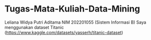 # Tugas-Mata-Kuliah-Data-Mining
Leliana Widya Putri Aditama NIM 202201055 (Sistem Informasi B)
Saya menggunakan dataset Titanic (https://www.kaggle.com/datasets/yasserh/titanic-dataset)
